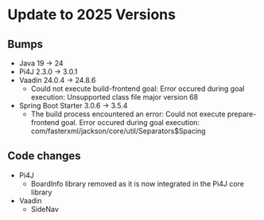 # Update to 2025 Versions

## Bumps

* Java 19 -> 24
* Pi4J 2.3.0 -> 3.0.1
* Vaadin 24.0.4 -> 24.8.6
  * Could not execute build-frontend goal: Error occured during goal execution: Unsupported class file major version 68
* Spring Boot Starter 3.0.6 -> 3.5.4
  * The build process encountered an error: Could not execute prepare-frontend goal. Error occured during goal execution: com/fasterxml/jackson/core/util/Separators$Spacing

## Code changes

* Pi4J
  * BoardInfo library removed as it is now integrated in the Pi4J core library
* Vaadin
  * SideNav 